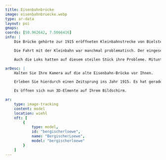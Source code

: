 ```yaml
---
title: Eisenbahnbrücke
image: eisenbahnbruecke.webp
type: ar-data
layout: poi
gmaps:
coords: [50.962642, 7.5066416]
info: |
    Die Brücke gehörte zur 1915 eröffneten Kleinbahnstrecke von Bielstein über Nümbrecht nach Waldbröl. Dieses Viadukt über die Wiehl und der Straße an der Repschenrother Mühle vorbei zeugt noch von dieser Bahnstrecke. Die Kleinbahnstrecke zweigte in der Nähe des Bielsteiner Bahnhofs von der Wiehltalstrecke ab.

    Die Fahrt mit der Kleinbahn war manchmal problematisch. Der eingesetzte Triebwagen war nicht besonders leistungsstark. Wenn der Zug voll besetzt war, hatte er manchmal seine liebe Mühe und Not, den Berganstieg nach Elsenroth zu schaffen. Es kam vor, dass eine Lok als „Schlepper“ aushelfen musste. Aber auch die Fahrgäste mussten schon mal schieben.

    Auch die Loks hatten auf diesem steilen Stück ihre Probleme. Mitunter musste im Schacht vor Gassenhagen angehalten werden, um neuen Dampf zu machen. Die dann folgende Anfahrt wurde von den Bewohnern des Bechtales wie folgt kommentiert „Ich muss erob, ich muss erob, der Deufel schleet mem Knüppel drop!“

arDesc: |
    Halten Sie Ihre Kamera auf die alte Eisenbahn-Brücke vor Ihnen. 

    Erleben Sie hierdurch einen Zeitsprung ins Jahr 1915. Es hat gerade eine neue Bahnlinie zur Erschließung der Region eröffnet.

    Es öffnen sich nun 3D-Elmente auf Ihrem Bildschirm. 

ar:
    type: image-tracking
    content: model
    location: wiehl
    nft: [
        {
            type: model,
            id: "bergischerloewe",
            name: "BergischerLoewe",
            model: "bergischerloewe"
        }
    ]
---
```

